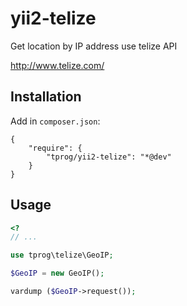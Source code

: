 # yii2-telize
Get  location by IP address use telize API

http://www.telize.com/

Installation
------------
Add in `composer.json`:
```
{
    "require": {
        "tprog/yii2-telize": "*@dev"
    }
}
```

Usage
-----
```php
<?
// ...

use tprog\telize\GeoIP;

$GeoIP = new GeoIP();

vardump ($GeoIP->request());
```